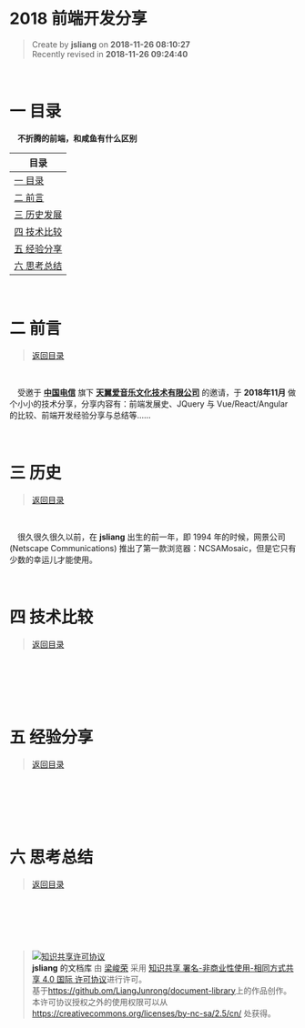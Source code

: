 2018 前端开发分享
===

> Create by **jsliang** on **2018-11-26 08:10:27**  
> Recently revised in **2018-11-26 09:24:40**

<br>

# <a name="chapter-one" id="chapter-one">一 目录</a>

&emsp;**不折腾的前端，和咸鱼有什么区别**

| 目录 |                                                                             
| --- | 
| [一 目录](#chapter-one) | 
| <a name="catalog-chapter-two" id="catalog-chapter-two"></a>[二 前言](#chapter-two) |
| <a name="catalog-chapter-three" id="catalog-chapter-three"></a>[三 历史发展](#chapter-three) |
| <a name="catalog-chapter-four" id="catalog-chapter-four"></a>[四 技术比较](#chapter-four) |
| <a name="catalog-chapter-five" id="catalog-chapter-five"></a>[五 经验分享](#chapter-five) |
| <a name="catalog-chapter-six" id="catalog-chapter-six"></a>[六 思考总结](#chapter-six) |

<br>

# <a name="chapter-two" id="chapter-two">二 前言</a>

> [返回目录](#catalog-chapter-two)

<br>

&emsp;受邀于 **[中国电信](https://baike.baidu.com/item/%E4%B8%AD%E5%9B%BD%E7%94%B5%E4%BF%A1%E9%9B%86%E5%9B%A2%E6%9C%89%E9%99%90%E5%85%AC%E5%8F%B8?fromtitle=%E4%B8%AD%E5%9B%BD%E7%94%B5%E4%BF%A1&fromid=138709)** 旗下 **[天翼爱音乐文化技术有限公司](https://baike.baidu.com/item/%E7%88%B1%E9%9F%B3%E4%B9%90/13684469?fr=aladdin)** 的邀请，于 **2018年11月** 做个小小的技术分享，分享内容有：前端发展史、JQuery 与 Vue/React/Angular 的比较、前端开发经验分享与总结等……

<br>

# <a name="chapter-three" id="chapter-three">三 历史</a>

> [返回目录](#catalog-chapter-three)

<br>

&emsp;很久很久很久以前，在 **jsliang** 出生的前一年，即 1994 年的时候，网景公司 (Netscape Communications) 推出了第一款浏览器：NCSAMosaic，但是它只有少数的幸运儿才能使用。

<br>

# <a name="chapter-four" id="chapter-four">四 技术比较</a>

> [返回目录](#catalog-chapter-four)

<br>

&emsp;

<br>

# <a name="chapter-five" id="chapter-five">五 经验分享</a>

> [返回目录](#catalog-chapter-five)

<br>

&emsp;

<br>

# <a name="chapter-six" id="chapter-six">六 思考总结</a>

> [返回目录](#catalog-chapter-six)

<br>

&emsp;

<br>

> <a rel="license" href="http://creativecommons.org/licenses/by-nc-sa/4.0/"><img alt="知识共享许可协议" style="border-width:0" src="https://i.creativecommons.org/l/by-nc-sa/4.0/88x31.png" /></a><br /><a xmlns:dct="http://purl.org/dc/terms/" property="dct:title">**jsliang** 的文档库</a> 由 <a xmlns:cc="http://creativecommons.org/ns#" href="https://github.com/LiangJunrong/document-library" property="cc:attributionName" rel="cc:attributionURL">梁峻荣</a> 采用 <a rel="license" href="http://creativecommons.org/licenses/by-nc-sa/4.0/">知识共享 署名-非商业性使用-相同方式共享 4.0 国际 许可协议</a>进行许可。<br />基于<a xmlns:dct="http://purl.org/dc/terms/" href="https://github.com/LiangJunrong/document-library" rel="dct:source">https://github.om/LiangJunrong/document-library</a>上的作品创作。<br />本许可协议授权之外的使用权限可以从 <a xmlns:cc="http://creativecommons.org/ns#" href="https://creativecommons.org/licenses/by-nc-sa/2.5/cn/" rel="cc:morePermissions">https://creativecommons.org/licenses/by-nc-sa/2.5/cn/</a> 处获得。